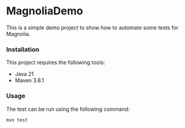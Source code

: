 MagnoliaDemo
===========

This is a simple demo project to show how to automate some tests for Magnolia.

### Installation

This project requires the following tools:
- Java 21
- Maven 3.8.1

### Usage

The test can be run using the following command:

```mvn test```